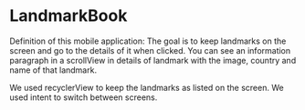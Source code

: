 # LandmarkBook

Definition of this mobile application:
The goal is to keep landmarks on the screen and go to the details of it when clicked.
You can see an information paragraph in a scrollView in details of landmark with the image, country and name of that landmark.

We used recyclerView to keep the landmarks as listed on the screen.
We used intent to switch between screens.








